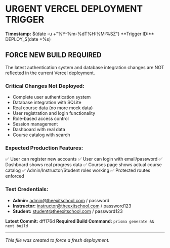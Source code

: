 # URGENT VERCEL DEPLOYMENT TRIGGER

**Timestamp:** $(date -u +"%Y-%m-%dT%H:%M:%SZ")
**Trigger ID:** DEPLOY_$(date +%s)

## FORCE NEW BUILD REQUIRED

The latest authentication system and database integration changes are NOT reflected in the current Vercel deployment.

### Critical Changes Not Deployed:
- Complete user authentication system
- Database integration with SQLite
- Real course data (no more mock data)
- User registration and login functionality
- Role-based access control
- Session management
- Dashboard with real data
- Course catalog with search

### Expected Production Features:
✅ User can register new accounts
✅ User can login with email/password
✅ Dashboard shows real progress data
✅ Courses page shows actual course catalog
✅ Admin/Instructor/Student roles working
✅ Protected routes enforced

### Test Credentials:
- **Admin:** admin@theexitschool.com / password
- **Instructor:** instructor@theexitschool.com / password123  
- **Student:** student@theexitschool.com / password123

**Latest Commit:** dff176d
**Required Build Command:** `prisma generate && next build`

---
*This file was created to force a fresh deployment.*